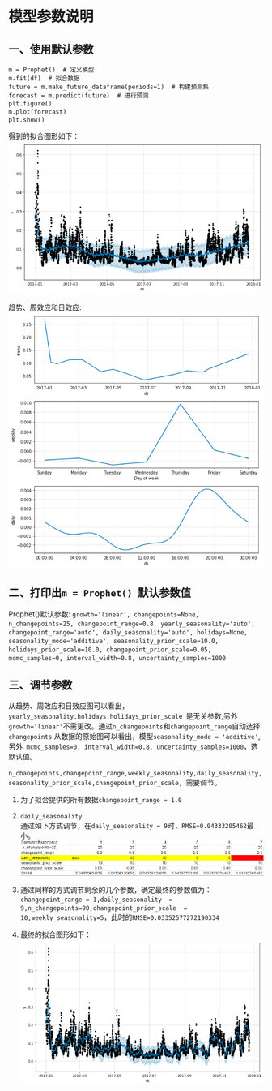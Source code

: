 模型参数说明  
===

一、使用默认参数
---
```
m = Prophet()  # 定义模型
m.fit(df)  # 拟合数据
future = m.make_future_dataframe(periods=1)  # 构建预测集
forecast = m.predict(future)  # 进行预测
plt.figure()
m.plot(forecast)
plt.show()
```
得到的拟合图形如下：  
![orginal_fit](https://github.com/Blankit/try/blob/master/pic/orginal_fit.png) 

趋势、周效应和日效应:  
![components](https://github.com/Blankit/try/blob/master/pic/components.png)  

二、打印出`m = Prophet() `默认参数值
---
Prophet()默认参数:
`growth='linear', changepoints=None, n_changepoints=25, changepoint_range=0.8, yearly_seasonality='auto', changepoint_range='auto', daily_seasonality='auto', holidays=None, seasonality_mode='additive', seasonality_prior_scale=10.0, holidays_prior_scale=10.0, changepoint_prior_scale=0.05, mcmc_samples=0, interval_width=0.8, uncertainty_samples=1000`  <br>

三、调节参数
---
从趋势、周效应和日效应图可以看出，`yearly_seasonality,holidays,holidays_prior_scale `是无关参数,另外`growth='linear'`不需更改。通过`n_changepoints`和`changepoint_range`自动选择`changepoints`.从数据的原始图可以看出，模型`seasonality_mode = 'additive'`,另外` mcmc_samples=0, interval_width=0.8, uncertainty_samples=1000`，选默认值。<br>

`n_changepoints,changepoint_range,weekly_seasonality,daily_seasonality,seasonality_prior_scale,changepoint_prior_scale`，需要调节。<br>  
1. 为了拟合提供的所有数据`changepoint_range = 1.0`<br>
2. `daily_seasonality`<br>
通过如下方式调节，在`daily_seasonality = 9`时，`RMSE=0.04333205462`最小。<br>
![](https://github.com/Blankit/try/blob/master/pic/daily_seasonality.jpg)<br>
3. 通过同样的方式调节剩余的几个参数，确定最终的参数值为：<br>
`changepoint_range = 1,daily_seasonality  = 9,n_changepoints=90,changepoint_prior_scale  = 10,weekly_seasonality=5`，此时的`RMSE=0.03352577272190334`

4. 最终的拟合图形如下：<br>
![](https://github.com/Blankit/try/blob/master/pic/complete.png)<br>
